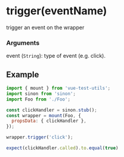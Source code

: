 # trigger(eventName)

trigger an event on the wrapper

### Arguments

event (`String`): type of event (e.g. click).

## Example

```js
import { mount } from 'vue-test-utils';
import sinon from 'sinon';
import Foo from './Foo';

const clickHandler = sinon.stub();
const wrapper = mount(Foo, {
  propsData: { clickHandler },
});

wrapper.trigger('click');

expect(clickHandler.called).to.equal(true)
```
